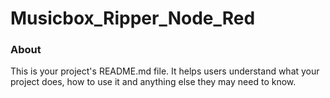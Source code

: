 Musicbox_Ripper_Node_Red
========================

### About

This is your project's README.md file. It helps users understand what your
project does, how to use it and anything else they may need to know.